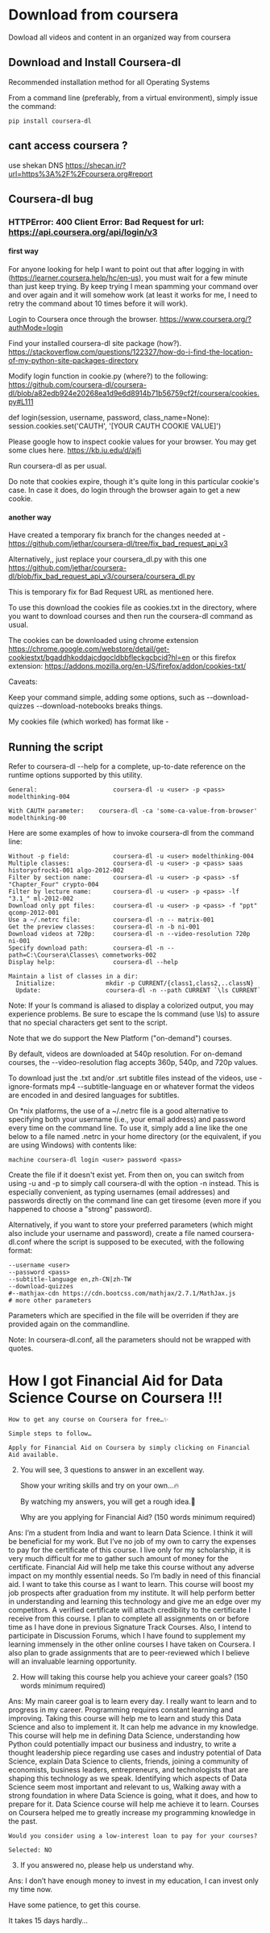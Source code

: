 # Download from coursera
Dowload all videos and content in an organized way from coursera
## Download and Install Coursera-dl

Recommended installation method for all Operating Systems

From a command line (preferably, from a virtual environment), simply issue the command:

    pip install coursera-dl
## cant access coursera ?
use shekan DNS
https://shecan.ir/?url=https%3A%2F%2Fcoursera.org#report
##  Coursera-dl bug 
### HTTPError: 400 Client Error: Bad Request for url: https://api.coursera.org/api/login/v3
#### first way
For anyone looking for help I want to point out that after logging in with (https://learner.coursera.help/hc/en-us), you must wait for a few minute than just keep trying. By keep trying I mean spamming your command over and over again and it will somehow work (at least it works for me, I need to retry the command about 10 times before it will work).

Login to Coursera once through the browser.   https://www.coursera.org/?authMode=login

Find your installed coursera-dl site package (how?).   https://stackoverflow.com/questions/122327/how-do-i-find-the-location-of-my-python-site-packages-directory

Modify login function in cookie.py (where?) to the following:  https://github.com/coursera-dl/coursera-dl/blob/a82edb924e20268ea1d9e6d8914b71b56759cf2f/coursera/cookies.py#L111

def login(session, username, password, class_name=None):
    session.cookies.set('CAUTH', '[YOUR CAUTH COOKIE VALUE]')

Please google how to inspect cookie values for your browser. You may get some clues here.  https://kb.iu.edu/d/ajfi

Run coursera-dl as per usual.

Do note that cookies expire, though it's quite long in this particular cookie's case. In case it does, do login through the browser again to get a new cookie.

#### another way
Have created a temporary fix branch for the changes needed at -
https://github.com/jethar/coursera-dl/tree/fix_bad_request_api_v3

Alternatively,, just replace your coursera_dl.py with this one    https://github.com/jethar/coursera-dl/blob/fix_bad_request_api_v3/coursera/coursera_dl.py

This is temporary fix for Bad Request URL as mentioned here.

To use this download the cookies file as cookies.txt in the directory, where you want to download courses and then run the coursera-dl command as usual.

The cookies can be downloaded using chrome extension
https://chrome.google.com/webstore/detail/get-cookiestxt/bgaddhkoddajcdgocldbbfleckgcbcid?hl=en
or this firefox extension:
https://addons.mozilla.org/en-US/firefox/addon/cookies-txt/

Caveats:

Keep your command simple, adding some options, such as --download-quizzes --download-notebooks breaks things.

My cookies file (which worked) has format like -

## Running the script

Refer to coursera-dl --help for a complete, up-to-date reference on the runtime options supported by this utility.

    General:                     coursera-dl -u <user> -p <pass> modelthinking-004

    With CAUTH parameter:	 coursera-dl -ca 'some-ca-value-from-browser' modelthinking-00
Here are some examples of how to invoke coursera-dl from the command line:

    Without -p field:            coursera-dl -u <user> modelthinking-004
    Multiple classes:            coursera-dl -u <user> -p <pass> saas historyofrock1-001 algo-2012-002
    Filter by section name:      coursera-dl -u <user> -p <pass> -sf "Chapter_Four" crypto-004
    Filter by lecture name:      coursera-dl -u <user> -p <pass> -lf "3.1_" ml-2012-002
    Download only ppt files:     coursera-dl -u <user> -p <pass> -f "ppt" qcomp-2012-001
    Use a ~/.netrc file:         coursera-dl -n -- matrix-001
    Get the preview classes:     coursera-dl -n -b ni-001
	Download videos at 720p:     coursera-dl -n --video-resolution 720p ni-001
    Specify download path:       coursera-dl -n --path=C:\Coursera\Classes\ comnetworks-002
    Display help:                coursera-dl --help

    Maintain a list of classes in a dir:
      Initialize:              mkdir -p CURRENT/{class1,class2,..classN}
      Update:                  coursera-dl -n --path CURRENT `\ls CURRENT`

Note: If your ls command is aliased to display a colorized output, you may experience problems. Be sure to escape the ls command (use \ls) to assure that no special characters get sent to the script.

Note that we do support the New Platform ("on-demand") courses.

By default, videos are downloaded at 540p resolution. For on-demand courses, the --video-resolution flag accepts 360p, 540p, and 720p values.

To download just the .txt and/or .srt subtitle files instead of the videos, use -ignore-formats mp4 --subtitle-language en or whatever format the videos are encoded in and desired languages for subtitles.

On *nix platforms, the use of a ~/.netrc file is a good alternative to specifying both your username (i.e., your email address) and password every time on the command line. To use it, simply add a line like the one below to a file named .netrc in your home directory (or the equivalent, if you are using Windows) with contents like:

    machine coursera-dl login <user> password <pass>

Create the file if it doesn't exist yet. From then on, you can switch from using -u and -p to simply call coursera-dl with the option -n instead. This is especially convenient, as typing usernames (email addresses) and passwords directly on the command line can get tiresome (even more if you happened to choose a "strong" password).

Alternatively, if you want to store your preferred parameters (which might also include your username and password), create a file named coursera-dl.conf where the script is supposed to be executed, with the following format:

    --username <user>
    --password <pass>
    --subtitle-language en,zh-CN|zh-TW
    --download-quizzes
    #--mathjax-cdn https://cdn.bootcss.com/mathjax/2.7.1/MathJax.js
    # more other parameters

Parameters which are specified in the file will be overriden if they are provided again on the commandline.

Note: In coursera-dl.conf, all the parameters should not be wrapped with quotes.

# How I got Financial Aid for Data Science Course on Coursera !!!
    How to get any course on Coursera for free…✨

    Simple steps to follow…

    Apply for Financial Aid on Coursera by simply clicking on Financial Aid available.

2. You will see, 3 questions to answer in an excellent way.

    Show your writing skills and try on your own…🔥

    By watching my answers, you will get a rough idea.🤠

    Why are you applying for Financial Aid? (150 words minimum required)

Ans: I’m a student from India and want to learn Data Science. I think it will be beneficial for my work. But I’ve no job of my own to carry the expenses to pay for the certificate of this course. I live only for my scholarship, it is very much difficult for me to gather such amount of money for the certificate. Financial Aid will help me take this course without any adverse impact on my monthly essential needs. So I’m badly in need of this financial aid. I want to take this course as I want to learn. This course will boost my job prospects after graduation from my institute. It will help perform better in understanding and learning this technology and give me an edge over my competitors. A verified certificate will attach credibility to the certificate I receive from this course. I plan to complete all assignments on or before time as I have done in previous Signature Track Courses. Also, I intend to participate in Discussion Forums, which I have found to supplement my learning immensely in the other online courses I have taken on Coursera. I also plan to grade assignments that are to peer-reviewed which I believe will an invaluable learning opportunity.

2. How will taking this course help you achieve your career goals? (150 words minimum required)

Ans: My main career goal is to learn every day. I really want to learn and to progress in my career. Programming requires constant learning and improving. Taking this course will help me to learn and study this Data Science and also to implement it. It can help me advance in my knowledge. This course will help me in defining Data Science, understanding how Python could potentially impact our business and industry, to write a thought leadership piece regarding use cases and industry potential of Data Science, explain Data Science to clients, friends, joining a community of economists, business leaders, entrepreneurs, and technologists that are shaping this technology as we speak. Identifying which aspects of Data Science seem most important and relevant to us, Walking away with a strong foundation in where Data Science is going, what it does, and how to prepare for it. Data Science course will help me achieve it to learn. Courses on Coursera helped me to greatly increase my programming knowledge in the past.

    Would you consider using a low-interest loan to pay for your courses?

    Selected: NO

3. If you answered no, please help us understand why.

Ans: I don’t have enough money to invest in my education, I can invest only my time now.

Have some patience, to get this course.

It takes 15 days hardly…
